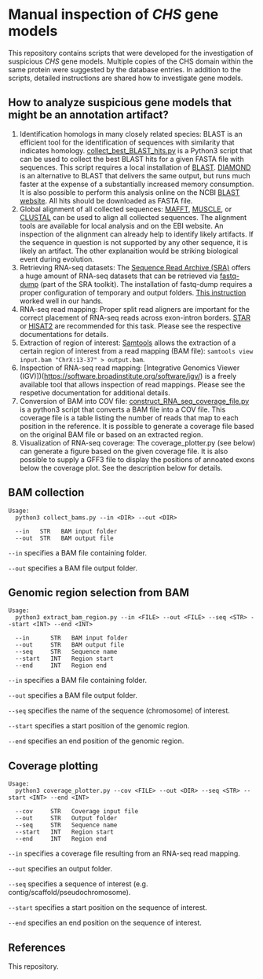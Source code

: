 # Manual inspection of _CHS_ gene models

This repository contains scripts that were developed for the investigation of suspicious _CHS_ gene models. Multiple copies of the CHS domain within the same protein were suggested by the database entries. In addition to the scripts, detailed instructions are shared how to investigate gene models.


## How to analyze suspicious gene models that might be an annotation artifact?

1) Identification homologs in many closely related species: BLAST is an efficient tool for the identification of sequences with similarity that indicates homology. [collect_best_BLAST_hits.py](https://github.com/bpucker/ApiaceaeFNS1) is a Python3 script that can be used to collect the best BLAST hits for a given FASTA file with sequences. This script requires a local installation of [BLAST](https://blast.ncbi.nlm.nih.gov/Blast.cgi?CMD=Web&PAGE_TYPE=BlastDocs&DOC_TYPE=Download). [DIAMOND](https://github.com/bbuchfink/diamond) is an alternative to BLAST that delivers the same output, but runs much faster at the expense of a substantially increased memory consumption. It is also possible to perform this analysis online on the NCBI [BLAST website](https://blast.ncbi.nlm.nih.gov/Blast.cgi). All hits should be downloaded as FASTA file.
2) Global alignment of all collected sequences: [MAFFT](https://mafft.cbrc.jp/alignment/software/), [MUSCLE](https://www.drive5.com/muscle/), or [CLUSTAL](http://www.clustal.org/clustal2/) can be used to align all collected sequences. The alignment tools are available for local analysis and on the EBI website. An inspection of the alignment can already help to identify likely artifacts. If the sequence in question is not supported by any other sequence, it is likely an artifact. The other explanaition would be striking biological event during evolution.
3) Retrieving RNA-seq datasets: The [Sequence Read Archive (SRA)](https://www.ncbi.nlm.nih.gov/sra) offers a huge amount of RNA-seq datasets that can be retrieved via [fastq-dump](https://github.com/ncbi/sra-tools) (part of the SRA toolkit). The installation of fastq-dump requires a proper configuration of temporary and output folders. [This instruction](https://akiomiyao.github.io/ped/sratoolkit/index.html) worked well in our hands.
4) RNA-seq read mapping: Proper split read aligners are important for the correct placement of RNA-seq reads across exon-intron borders. [STAR](https://github.com/alexdobin/STAR) or [HISAT2](http://daehwankimlab.github.io/hisat2/) are recommended for this task. Please see the respective documentations for details.
5) Extraction of region of interest: [Samtools](http://www.htslib.org/) allows the extraction of a certain region of interest from a read mapping (BAM file): ``` samtools view input.bam "ChrX:13-37" > output.bam ```.
6) Inspection of RNA-seq read mapping: [Integrative Genomics Viewer (IGV)])(https://software.broadinstitute.org/software/igv/) is a freely available tool that allows inspection of read mappings. Please see the respetive documentation for additional details.
7) Conversion of BAM into COV file: [construct_RNA_seq_coverage_file.py](https://github.com/bpucker/ncss2018/blob/master/construct_RNA_seq_coverage_file.py) is a python3 script that converts a BAM file into a COV file. This coverage file is a table listing the number of reads that map to each position in the reference. It is possible to generate a coverage file based on the original BAM file or based on an extracted region.
8) Visualization of RNA-seq coverage: The coverage_plotter.py (see below) can generate a figure based on the given coverage file. It is also possible to supply a GFF3 file to display the positions of annoated exons below the coverage plot. See the description below for details.




## BAM collection

```
Usage:
  python3 collect_bams.py --in <DIR> --out <DIR>
  
  --in   STR   BAM input folder
  --out  STR   BAM output file
```

`--in` specifies a BAM file containing folder.

`--out` specifies a BAM file output folder.


## Genomic region selection from BAM

```
Usage:
  python3 extract_bam_region.py --in <FILE> --out <FILE> --seq <STR> --start <INT> --end <INT>
  
  --in      STR   BAM input folder
  --out     STR   BAM output file
  --seq     STR   Sequence name
  --start   INT   Region start
  --end     INT   Region end
```

`--in` specifies a BAM file containing folder.

`--out` specifies a BAM file output folder.

`--seq` specifies the name of the sequence (chromosome) of interest.

`--start` specifies a start position of the genomic region.

`--end` specifies an end position of the genomic region.


## Coverage plotting
```
Usage:
  python3 coverage_plotter.py --cov <FILE> --out <DIR> --seq <STR> --start <INT> --end <INT>
  
  --cov     STR   Coverage input file
  --out     STR   Output folder
  --seq     STR   Sequence name
  --start   INT   Region start
  --end     INT   Region end
```

`--in` specifies a coverage file resulting from an RNA-seq read mapping.

`--out` specifies an output folder.

`--seq` specifies a sequence of interest (e.g. contig/scaffold/pseudochromosome).

`--start` specifies a start position on the sequence of interest.

`--end` specifies an end position on the sequence of interest.





## References

This repository.



